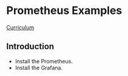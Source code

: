 # Prometheus Examples

[Curriculum](https://github.com/in4it/prometheus-course)

## Introduction

- Install the Prometheus.
- Install the Grafana.
